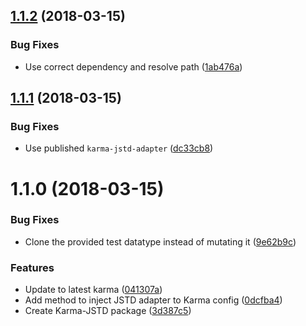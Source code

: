 <a name="1.1.2"></a>
## [1.1.2](https://github.com/caplin/caplin-dev-tools/compare/karma-jstd@1.1.1...karma-jstd@1.1.2) (2018-03-15)


### Bug Fixes

* Use correct dependency and resolve path ([1ab476a](https://github.com/caplin/caplin-dev-tools/commit/1ab476a))



<a name="1.1.1"></a>
## [1.1.1](https://github.com/caplin/caplin-dev-tools/compare/karma-jstd@1.1.0...karma-jstd@1.1.1) (2018-03-15)


### Bug Fixes

* Use published `karma-jstd-adapter` ([dc33cb8](https://github.com/caplin/caplin-dev-tools/commit/dc33cb8))



<a name="1.1.0"></a>

# 1.1.0 (2018-03-15)

### Bug Fixes

* Clone the provided test datatype instead of mutating it ([9e62b9c](https://github.com/caplin/caplin-dev-tools/commit/9e62b9c))

### Features

* Update to latest karma ([041307a](https://github.com/caplin/caplin-dev-tools/commit/041307a))
* Add method to inject JSTD adapter to Karma config ([0dcfba4](https://github.com/caplin/caplin-dev-tools/commit/0dcfba4))
* Create Karma-JSTD package ([3d387c5](https://github.com/caplin/caplin-dev-tools/commit/3d387c5))
